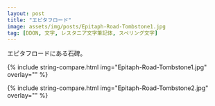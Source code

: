 ```yaml
---
layout: post
title: "エピタフロード"
image: assets/img/posts/Epitaph-Road-Tombstone1.jpg
tag: [DDON, 文字, レスタニア文字筆記体, スペリング文字]
---
```


エピタフロードにある石碑。




{% include string-compare.html img="Epitaph-Road-Tombstone1.jpg" overlay="" %}

> 



{% include string-compare.html img="Epitaph-Road-Tombstone2.jpg" overlay="" %}

